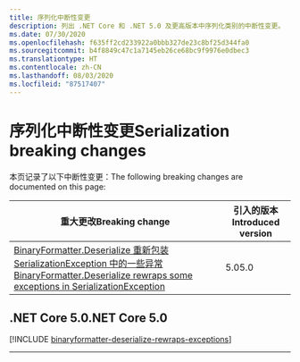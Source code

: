 ```yaml
---
title: 序列化中断性变更
description: 列出 .NET Core 和 .NET 5.0 及更高版本中序列化类别的中断性变更。
ms.date: 07/30/2020
ms.openlocfilehash: f635ff2cd233922a0bbb327de23c8bf25d344fa0
ms.sourcegitcommit: b4f8849c47c1a7145eb26ce68bc9f9976e0dbec3
ms.translationtype: HT
ms.contentlocale: zh-CN
ms.lasthandoff: 08/03/2020
ms.locfileid: "87517407"
---
```

# <a name="serialization-breaking-changes"></a><span data-ttu-id="02874-103">序列化中断性变更</span><span class="sxs-lookup"><span data-stu-id="02874-103">Serialization breaking changes</span></span>

<span data-ttu-id="02874-104">本页记录了以下中断性变更：</span><span class="sxs-lookup"><span data-stu-id="02874-104">The following breaking changes are documented on this page:</span></span>

| <span data-ttu-id="02874-105">重大更改</span><span class="sxs-lookup"><span data-stu-id="02874-105">Breaking change</span></span> | <span data-ttu-id="02874-106">引入的版本</span><span class="sxs-lookup"><span data-stu-id="02874-106">Introduced version</span></span> |
| - | - |
| [<span data-ttu-id="02874-107">BinaryFormatter.Deserialize 重新包装 SerializationException 中的一些异常</span><span class="sxs-lookup"><span data-stu-id="02874-107">BinaryFormatter.Deserialize rewraps some exceptions in SerializationException</span></span>](#binaryformatterdeserialize-rewraps-some-exceptions-in-serializationexception) | <span data-ttu-id="02874-108">5.0</span><span class="sxs-lookup"><span data-stu-id="02874-108">5.0</span></span> |

## <a name="net-core-50"></a><span data-ttu-id="02874-109">.NET Core 5.0</span><span class="sxs-lookup"><span data-stu-id="02874-109">.NET Core 5.0</span></span>

[!INCLUDE [binaryformatter-deserialize-rewraps-exceptions](../../../includes/core-changes/serialization/5.0/binaryformatter-deserialize-rewraps-exceptions.md)]

***
